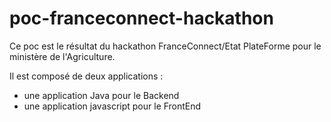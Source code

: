 poc-franceconnect-hackathon
==========================

Ce poc est le résultat du hackathon FranceConnect/Etat PlateForme pour le ministère de l'Agriculture.

Il est composé de deux applications :
* une application Java pour le Backend
* une application javascript pour le FrontEnd 
